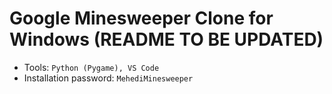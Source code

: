 # Google Minesweeper Clone for Windows (README TO BE UPDATED) 
- Tools: `Python (Pygame), VS Code`
- Installation password: `MehediMinesweeper`
